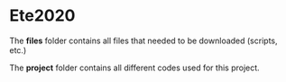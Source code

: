 # Ete2020

The **files** folder contains all files that needed to be downloaded (scripts, etc.)

The **project** folder contains all different codes used for this project.
